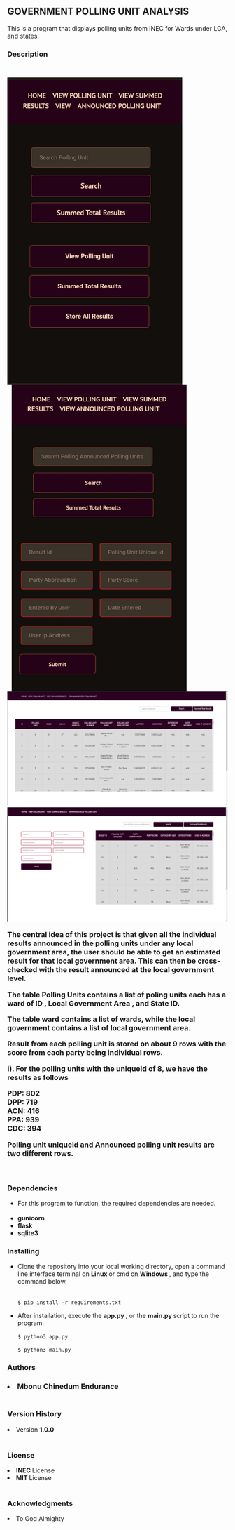 <h2> <b> GOVERNMENT POLLING UNIT ANALYSIS </b> </h2> 

<p>
This is a program that displays polling units from  INEC  for Wards under LGA, and states. <br>


<h3>  Description  <h3> </br>
<img src="static/images/mobile1.jpg"  width="400" height="700" alt="mobile_version_1" style="float: left;" /> 
<img src="static/images/mobile2.jpg" alt="mobile_version_2" width="400" height="700" style="float: left; margin-left: 10px;" /> <br> <br>

<img src="static/images/pc1.png" alt="pc_version1" /> </br>
<img src="static/images/pc2.png" alt="pc_version2" /> </br>

</b>

The central idea of this project is that given all the individual results announced in the polling units under any local government area, the user should be able to get an estimated result for that local government area. This can then be cross-checked with the result announced at the local government level. <br> 

The table  Polling Units  contains a list of poling units each has a ward of ID ,  Local Government Area , and  State ID. 

The table ward contains a list of wards, while the local government contains a list of local government area. <br> 

Result from each polling unit is stored on about 9 rows with the score from each party being individual rows. <br> 

i). For the polling units with the uniqueid of 8, we have the results as follows <br> 


<b> PDP: 802 </b> <br> 
<b> DPP: 719 </b> <br> 
<b> ACN: 416 </b> <br> 
<b> PPA: 939 </b> <br> 
<b> CDC: 394 </b> <br> 

<b> Polling unit </b> uniqueid and <b> Announced polling unit results </b> are two different rows. 

</p> <br> 

<h3> <b> Dependencies </b> </h3>
<p> 
<ul>
<li> For this program to function, the required dependencies are needed. </li> <br> 
<li> <b> gunicorn </b> </li>
<li> <b> flask </b> </li>
<li> <b> sqlite3 </b> </li> 
</ul>

</p>

<h3> <b> Installing </b> </h3> 
<p>
<ul>
<li> Clone the repository into your local working directory, open a command line interface terminal on <b> Linux </b> or cmd on <b> Windows </b>, and type the command below.

</li> <br>
 
```
$ pip install -r requirements.txt 
```

<li> 
After installation, execute the <b> app.py </b>, or the <b> main.py </b> script to run the program. <br> 

```
$ python3 app.py 
```

```
$ python3 main.py 
```

</li>
</ul
</p>

<h3> <b> Authors </b> <h3> 
<li> Mbonu Chinedum Endurance </li> <br> 

<h3> <b> Version History </b> </h3>  
<li> Version <b> 1.0.0 </b> </li> <br> 

<h3> <b> License </b> </h3> 
<li> <b> INEC </b> License </li> 
<li> <b> MIT </b> License </li> <br>

<h3> <b> Acknowledgments </b> </h3> 
<li> To God Almighty </li> <br> 




